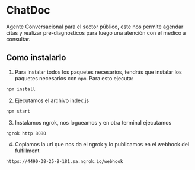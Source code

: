 # ChatDoc
Agente Conversacional para el sector público, este nos permite agendar citas y realizar pre-diagnosticos para luego una atención con el medico a consultar.

## Como instalarlo

1. Para instalar todos los paquetes necesarios, tendrás que instalar los paquetes necesarios con `npm`. Para esto ejecuta:

```bash
npm install 

```
2. Ejecutamos el archivo index.js

```bash
npm start 

```
3. Instalamos ngrok, nos logueamos y en otra terminal ejecutamos

```bash
ngrok http 8080

```
4. Copiamos la url que nos da el ngrok y lo publicamos en el webhook del fulfillment

```bash
https://4490-38-25-8-181.sa.ngrok.io/webhook

```

